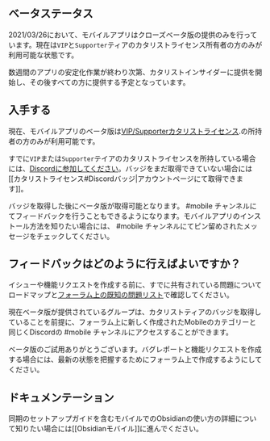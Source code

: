## ベータステータス

2021/03/26において、モバイルアプリはクローズベータ版の提供のみを行っています。現在は`VIP`と`Supporter`ティアのカタリストライセンス所有者の方のみが利用可能な状態です。

数週間のアプリの安定化作業が終わり次第、カタリストインサイダーに提供を開始し、その後すべての方に提供する予定となっています。

## 入手する

現在、モバイルアプリのベータ版は[VIP/Supporterカタリストライセンス](https://obsidian.md/pricing).の所持者の方のみが利用可能です。

すでに`VIP`または`Supporter`テイアのカタリストライセンスを所持している場合には、[Discordに参加してください](https://discord.gg/veuWUTm)。バッジをまだ取得できていない場合には[[カタリストライセンス#Discordバッジ|アカウントページにて取得できます]]。

バッジを取得した後にベータ版が取得可能となります。 #mobile チャンネルにてフィードバックを行うこともできるようになります。モバイルアプリのインストール方法を知りたい場合には、 #mobile チャンネルにてピン留めされたメッセージをチェックしてください。

## フィードバックはどのように行えばよいですか？

イシューや機能リクエストを作成する前に、すでに共有されている問題についてロードマップと[フォーラム上の既知の問題リスト](https://forum.obsidian.md/t/list-of-known-issues/14286)で確認してください。

現在ベータ版が提供されているグループは、カタリストティアのバッジを取得していることを前提に、フォーラム上に新しく作成されたMobileのカテゴリーと同じくDiscordの #mobile チャンネルにアクセスすることができます。

ベータ版のご試用ありがとうございます。バグレポートと機能リクエストを作成する場合には、最新の状態を把握するためにフォーラム上で作成するようにしてください。

## ドキュメンテーション

同期のセットアップガイドを含むモバイルでのObsidianの使い方の詳細について知りたい場合には[[Obsidianモバイル]]に進んでください。
